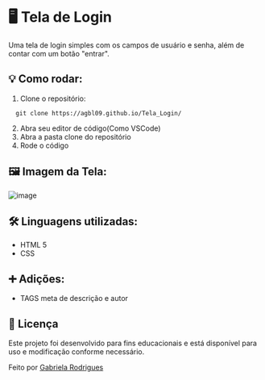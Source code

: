 # 🖥 Tela de Login
Uma tela de login simples com os campos de usuário e senha, além de contar com um botão "entrar".

## 💡 Como rodar:
1. Clone o repositório:
```git
  git clone https://agbl09.github.io/Tela_Login/
```
2. Abra seu editor de código(Como VSCode)
3. Abra a pasta clone do repositório
4. Rode o código

## 🖼 Imagem da Tela:
![image](https://github.com/user-attachments/assets/03a83d7d-cffd-4134-be12-cfb3576892a8)


## 🛠 Linguagens utilizadas:
- HTML 5
- CSS

## ➕ Adições:
- TAGS meta de descrição e autor

## 📜 Licença
   Este projeto foi desenvolvido para fins educacionais e está disponível para uso e modificação conforme necessário.

   Feito por [Gabriela Rodrigues](https://github.com/Agbl09)

